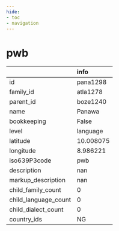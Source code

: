 ```yaml
---
hide:
- toc
- navigation
---
```

# pwb
|                      | info      |
|:---------------------|:----------|
| id                   | pana1298  |
| family_id            | atla1278  |
| parent_id            | boze1240  |
| name                 | Panawa    |
| bookkeeping          | False     |
| level                | language  |
| latitude             | 10.008075 |
| longitude            | 8.986221  |
| iso639P3code         | pwb       |
| description          | nan       |
| markup_description   | nan       |
| child_family_count   | 0         |
| child_language_count | 0         |
| child_dialect_count  | 0         |
| country_ids          | NG        |